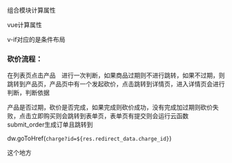 组合模块计算属性

vue计算属性

v-if对应的是条件布局



### 砍价流程：

在列表页点击产品　进行一次判断，如果商品过期则不进行跳转，如果不过期，则跳转到产品页，产品页中有一个发起砍价，点击跳转到详情页，进入详情页会进行判断，判断依据

产品是否过期，砍价是否完成，如果完成则砍价成功，没有完成加过期则砍价失败，点击立即购买则会跳转到表单页，表单页有提交则会运行云函数submit_order生成订单且跳转到

dw.goToHref(`charge?id=${res.redirect_data.charge_id}`)

这个地方